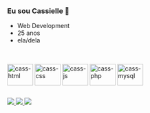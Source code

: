 ### Eu sou Cassielle 👋

-  Web Development
-  25 anos
-  ela/dela

  ##


<div style="display: inline-block"><br>
<img align="center" alt="cass-html" height="50" width="60" src="https://cdn.jsdelivr.net/gh/devicons/devicon/icons/html5/html5-original-wordmark.svg" />
<img align="center" alt="cass-css" height="50" width="60" src="https://cdn.jsdelivr.net/gh/devicons/devicon/icons/css3/css3-original-wordmark.svg" />
<img align="center" alt="cass-js" height="50" width="60" src="https://cdn.jsdelivr.net/gh/devicons/devicon/icons/javascript/javascript-original.svg" />
<img align="center" alt="cass-php" height="50" width="60" src="https://cdn.jsdelivr.net/gh/devicons/devicon/icons/php/php-original.svg" />
<img align="center" alt="cass-mysql" height="50" width="60" src="https://cdn.jsdelivr.net/gh/devicons/devicon/icons/mysql/mysql-original-wordmark.svg" />

          
          
</div>

##

<div>
<a href="https://mail.google.com/mail/u/0/?hl=pt-BR#inbox"><img src="https://img.shields.io/badge/Gmail-D14836?style=for-the-badge&logo=gmail&logoColor=white">
<a href="linkedin.com/in/cassielle-silva-23087216a/"><img src="https://img.shields.io/badge/LinkedIn-0077B5?style=for-the-badge&logo=linkedin&logoColor=white">
  <a href="https://www.instagram.com/caahhkl/?next=%2F&hl=pt-br" https://img.shields.io/badge/Instagram-E4405F?style=for-the-badge&logo=instagram&logoColor=white><img src="https://img.shields.io/badge/Instagram-E4405F?style=for-the-badge&logo=instagram&logoColor=white">
</div>


